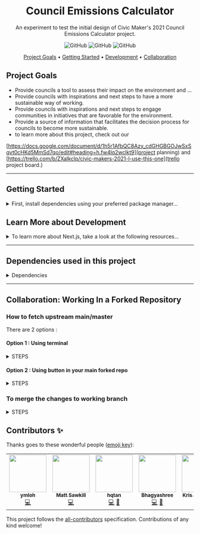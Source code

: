 <h1 align="center">
  Council Emissions Calculator
</h1>
<p align="center">
  An experiment to test the initial design of Civic Maker's 2021 Council Emissions Calculator project.
</p>

<p align="center">
  <img alt="GitHub" src="https://img.shields.io/github/issues-pr/CodeforAustralia/council-emissions-calculator.svg">
  <img alt="GitHub" src="https://img.shields.io/github/commit-activity/m/CodeforAustralia/council-emissions-calculator.svg">
  <img alt="GitHub" src="https://img.shields.io/badge/all_contributors-9-blue.svg?style=flat-square">
</p>

<p align="center">
  <a href="#Project-Goals">Project Goals</a> •
  <a href="#Getting-Started">Getting Started</a> •
  <a href="#Learn-More-about-Development"> Development</a> •
  <a href="#Collaboration-Working-In-a-Forked-Repository">Collaboration </a>
</p>





## Project Goals

- Provide councils a tool to assess their impact on the environment and ...
- Provide councils with inspirations and next steps to have a more sustainable way of working.
- Provide councils with inspirations and next steps to engage communities in initiatives that are favorable for the environment.
- Provide a source of information that facilitates the decision process for councils to become more sustainable.
- to learn more about this project, check out our 

[https://docs.google.com/document/d/1h5r1AfbQC8Azy_cdGHGBGOJwSxSqvt0cHKd5MmSd7qo/edit#heading=h.fw4lq2wclkt9](project planning) and [https://trello.com/b/ZXaIkclp/civic-makers-2021-l-use-this-one](trello project board.)

---

## Getting Started

<details>
<summary> First, install dependencies using your preferred package manager... </summary>

```
npm install
# or
yarn install
```

Next, run the development server:

```
npm run dev
# or
yarn dev
```

Open [http://localhost:3000](http://localhost:3000) with your browser to see the result.

You can start editing the page by modifying `pages/index.js`. The page auto-updates as you edit the file.

---
     
</details>

## Learn More about Development
<details>
<summary> 
To learn more about Next.js, take a look at the following resources...
</summary> 
     
- [Next.js Documentation](https://nextjs.org/docs) - learn about Next.js features and API.

- [Learn Next.js](https://nextjs.org/learn) - an interactive Next.js tutorial.

You can check out [the Next.js GitHub repository](https://github.com/vercel/next.js/) - your feedback and contributions are welcome!
     
</details>

---

## Dependencies used in this project
<details>
<summary> Dependencies </summary>
     
- Google Sheets as database
     
- Google sheets to process form responses and calculate emissions

- Chakra for UI framework

- Highcharts to build charts in report

- Vercel as hosting platform

</details>

---

## Collaboration: Working In a Forked Repository

### How to fetch upstream main/master

There are 2 options :

#### Option 1 : Using terminal
<details>
<summary> 
STEPS
</summary>
1. Checkout to main branch
2. `git branch` view list to confirm
3. `git remote add upstream (URL- copy the URL from Code for Australia CodeforAustralia/council-emissions-calculator-spike git hub)`

- Upstream is the name for the master git repo it can be reasonable any name.

4. `git fetch upstream`
5. `git merge upstream/main`
6. `git pull`
</details>

#### Option 2 : Using button in your main forked repo


<details>
<summary> 
STEPS
</summary>
(located above the code listing right top)

1. Click on `fetch upstream` button
2. Select `Fetch and merge` button
3. `git pull` at the local main branch

- Resolve any conflicts

4. `git status`
5. `git add .` or `git add (file/path name)`
6. `git commit -m “note”`
</details>

### To merge the changes to working branch
<details>
<summary> 
STEPS
</summary> 
     
1. `git checkout (branch name)`
2. `git merge main`
</details>

## Contributors ✨

Thanks goes to these wonderful people ([emoji key](https://allcontributors.org/docs/en/emoji-key)):

<!-- ALL-CONTRIBUTORS-LIST:START - Do not remove or modify this section -->
<!-- prettier-ignore-start -->
<!-- markdownlint-disable -->
<table>
  <tr>
         <td align="center"><a href="https://github.com/ymloh"><img src="https://avatars.githubusercontent.com/u/20964807?v=4?s=100" width="100px;" alt=""/><br /><sub><b>ymloh</b></sub></a><br /><a href="https://github.com/russelljjarvis/council-emissions-calculator/commits?author=ymloh" title="Code">💻</a>
     </td>
    <td align="center"><a href="https://blog.codeforaustralia.org"><img src="https://avatars.githubusercontent.com/u/31912?v=4?s=100" width="100px;" alt=""/><br /><sub><b>Matt Sawkill</b></sub></a><br /><a href="https://github.com/russelljjarvis/council-emissions-calculator/commits?author=sawks" title="Code">💻</a></td>
    <td align="center"><a href="https://github.com/hqtan"><img src="https://avatars.githubusercontent.com/u/4408259?v=4?s=100" width="100px;" alt=""/><br /><sub><b>hqtan</b></sub></a><br /><a href="https://github.com/russelljjarvis/council-emissions-calculator/commits?author=hqtan" title="Code">💻</a> <a href="https://github.com/russelljjarvis/council-emissions-calculator/commits?author=hqtan" title="Documentation">📖</a></td>
    <td align="center"><a href="https://github.com/bhagya099"><img src="https://avatars.githubusercontent.com/u/59786494?v=4?s=100" width="100px;" alt=""/><br /><sub><b>Bhagyashree</b></sub></a><br /><a href="https://github.com/russelljjarvis/council-emissions-calculator/commits?author=bhagya099" title="Code">💻</a> <a href="https://github.com/russelljjarvis/council-emissions-calculator/commits?author=bhagya099" title="Documentation">📖</a></td>


<td align="center"><a href="https://www.linkedin.com/in/lubiniecki/"><img src="https://avatars.githubusercontent.com/u/22548703?v=4?s=100" width="100px;" alt=""/><br /><sub><b>Kris Lubiniecki</b></sub></a><br /><a href="https://github.com/russelljjarvis/council-emissions-calculator/commits?author=klubiniecki" title="Code">💻</a>
</td>

  </tr>
</table>

<!-- markdownlint-restore -->
<!-- prettier-ignore-end -->

<!-- ALL-CONTRIBUTORS-LIST:END -->

This project follows the [all-contributors](https://github.com/all-contributors/all-contributors) specification. Contributions of any kind welcome!
